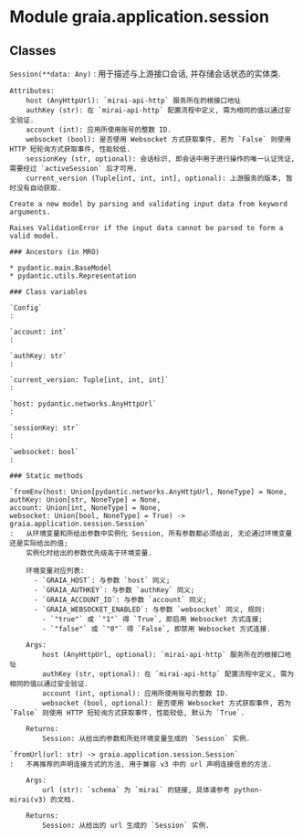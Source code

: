 Module graia.application.session
================================

Classes
-------

`Session(**data: Any)`
:   用于描述与上游接口会话, 并存储会话状态的实体类.
    
    Attributes:
        host (AnyHttpUrl): `mirai-api-http` 服务所在的根接口地址
        authKey (str): 在 `mirai-api-http` 配置流程中定义, 需为相同的值以通过安全验证.
        account (int): 应用所使用账号的整数 ID.
        websocket (bool): 是否使用 Websocket 方式获取事件, 若为 `False` 则使用 HTTP 短轮询方式获取事件, 性能较低.
        sessionKey (str, optional): 会话标识, 即会话中用于进行操作的唯一认证凭证, 需要经过 `activeSession` 后才可用.
        current_version (Tuple[int, int, int], optional): 上游服务的版本, 暂时没有自动获取.
    
    Create a new model by parsing and validating input data from keyword arguments.
    
    Raises ValidationError if the input data cannot be parsed to form a valid model.

    ### Ancestors (in MRO)

    * pydantic.main.BaseModel
    * pydantic.utils.Representation

    ### Class variables

    `Config`
    :

    `account: int`
    :

    `authKey: str`
    :

    `current_version: Tuple[int, int, int]`
    :

    `host: pydantic.networks.AnyHttpUrl`
    :

    `sessionKey: str`
    :

    `websocket: bool`
    :

    ### Static methods

    `fromEnv(host: Union[pydantic.networks.AnyHttpUrl, NoneType] = None, authKey: Union[str, NoneType] = None, account: Union[int, NoneType] = None, websocket: Union[bool, NoneType] = True) ‑> graia.application.session.Session`
    :   从环境变量和所给出参数中实例化 Session, 所有参数都必须给出, 无论通过环境变量还是实际给出的值;
        实例化时给出的参数优先级高于环境变量.
        
        环境变量对应列表:
          - `GRAIA_HOST`: 与参数 `host` 同义;
          - `GRAIA_AUTHKEY`: 与参数 `authKey` 同义;
          - `GRAIA_ACCOUNT_ID`: 与参数 `account` 同义;
          - `GRAIA_WEBSOCKET_ENABLED`: 与参数 `websocket` 同义, 规则:
            - `"true"` 或 `"1"` 得 `True`, 即启用 Websocket 方式连接;
            - `"false"` 或 `"0"` 得 `False`, 即禁用 Websocket 方式连接.
        
        Args:
            host (AnyHttpUrl, optional): `mirai-api-http` 服务所在的根接口地址
            authKey (str, optional): 在 `mirai-api-http` 配置流程中定义, 需为相同的值以通过安全验证.
            account (int, optional): 应用所使用账号的整数 ID.
            websocket (bool, optional): 是否使用 Websocket 方式获取事件, 若为 `False` 则使用 HTTP 短轮询方式获取事件, 性能较低, 默认为 `True`.
        
        Returns:
            Session: 从给出的参数和所处环境变量生成的 `Session` 实例.

    `fromUrl(url: str) ‑> graia.application.session.Session`
    :   不再推荐的声明连接方式的方法, 用于兼容 v3 中的 url 声明连接信息的方法.
        
        Args:
            url (str): `schema` 为 `mirai` 的链接, 具体请参考 python-mirai(v3) 的文档.
        
        Returns:
            Session: 从给出的 url 生成的 `Session` 实例.